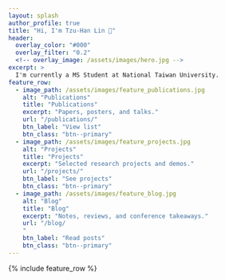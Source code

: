 ```yaml
---
layout: splash
author_profile: true
title: "Hi, I'm Tzu-Han Lin 👋"
header:
  overlay_color: "#000"
  overlay_filter: "0.2"
  <!-- overlay_image: /assets/images/hero.jpg -->
excerpt: >
  I'm currently a MS Student at National Taiwan University.
feature_row:
  - image_path: /assets/images/feature_publications.jpg
    alt: "Publications"
    title: "Publications"
    excerpt: "Papers, posters, and talks."
    url: "/publications/"
    btn_label: "View list"
    btn_class: "btn--primary"
  - image_path: /assets/images/feature_projects.jpg
    alt: "Projects"
    title: "Projects"
    excerpt: "Selected research projects and demos."
    url: "/projects/"
    btn_label: "See projects"
    btn_class: "btn--primary"
  - image_path: /assets/images/feature_blog.jpg
    alt: "Blog"
    title: "Blog"
    excerpt: "Notes, reviews, and conference takeaways."
    url: "/blog/
    "
    btn_label: "Read posts"
    btn_class: "btn--primary"
---
```


{% include feature_row %}
